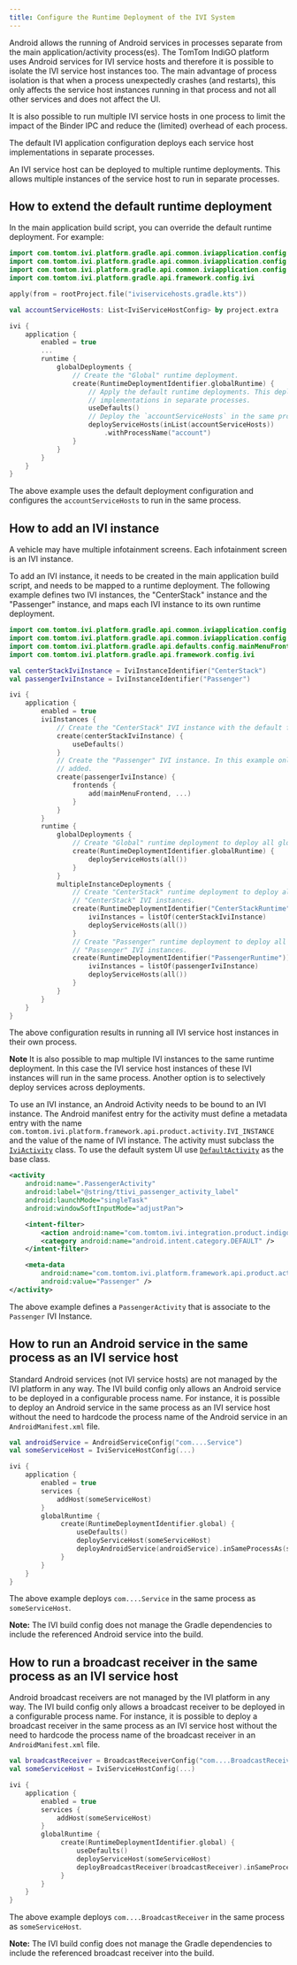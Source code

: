 ```yaml
---
title: Configure the Runtime Deployment of the IVI System
---
```


Android allows the running of Android services in processes separate from the main
application/activity process(es). The TomTom IndiGO platform uses Android services for IVI service 
hosts and therefore it is possible to isolate the IVI service host instances too. The main 
advantage of process isolation is that when a process unexpectedly crashes (and restarts), this 
only affects the service host instances running in that process and not all other services and does 
not affect the UI.

It is also possible to run multiple IVI service hosts in one process to limit the impact of the
Binder IPC and reduce the (limited) overhead of each process.

The default IVI application configuration deploys each service host implementations in separate
processes.

An IVI service host can be deployed to multiple runtime deployments. This allows multiple
instances of the service host to run in separate processes.

## How to extend the default runtime deployment

In the main application build script, you can override the default runtime deployment. For example:

```kotlin
import com.tomtom.ivi.platform.gradle.api.common.iviapplication.config.IviInstanceIdentifier
import com.tomtom.ivi.platform.gradle.api.common.iviapplication.config.IviServiceHostConfig
import com.tomtom.ivi.platform.gradle.api.common.iviapplication.config.RuntimeDeploymentIdentifier
import com.tomtom.ivi.platform.gradle.api.framework.config.ivi

apply(from = rootProject.file("iviservicehosts.gradle.kts"))

val accountServiceHosts: List<IviServiceHostConfig> by project.extra

ivi {
    application {
        enabled = true
        ...
        runtime {
            globalDeployments {
                // Create the "Global" runtime deployment.
                create(RuntimeDeploymentIdentifier.globalRuntime) {
                    // Apply the default runtime deployments. This deploys all IVI service hosts
                    // implementations in separate processes.
                    useDefaults()
                    // Deploy the `accountServiceHosts` in the same process.
                    deployServiceHosts(inList(accountServiceHosts))
                        .withProcessName("account")
                }
            }
        }
    }
}
```

The above example uses the default deployment configuration and configures the
`accountServiceHosts` to run in the same process.

## How to add an IVI instance

A vehicle may have multiple infotainment screens. Each infotainment screen is an IVI instance.

To add an IVI instance, it needs to be created in the main application build script, and needs to
be mapped to a runtime deployment. The following example defines two IVI instances, the
"CenterStack" instance and the "Passenger" instance, and maps each IVI instance to its own runtime
deployment.

```kotlin
import com.tomtom.ivi.platform.gradle.api.common.iviapplication.config.IviInstanceIdentifier
import com.tomtom.ivi.platform.gradle.api.common.iviapplication.config.RuntimeDeploymentIdentifier
import com.tomtom.ivi.platform.gradle.api.defaults.config.mainMenuFrontend
import com.tomtom.ivi.platform.gradle.api.framework.config.ivi

val centerStackIviInstance = IviInstanceIdentifier("CenterStack")
val passengerIviInstance = IviInstanceIdentifier("Passenger")

ivi {
    application {
        enabled = true
        iviInstances {
            // Create the "CenterStack" IVI instance with the default frontends and menu items.
            create(centerStackIviInstance) {
                useDefaults()
            }
            // Create the "Passenger" IVI instance. In this example only the `mainMenuFrontend` is
            // added.
            create(passengerIviInstance) {
                frontends {
                    add(mainMenuFrontend, ...)
                }
            }
        }
        runtime {
            globalDeployments {
                // Create "Global" runtime deployment to deploy all global IVI service hosts.
                create(RuntimeDeploymentIdentifier.globalRuntime) {
                    deployServiceHosts(all())
                }
            }
            multipleInstanceDeployments {
                // Create "CenterStack" runtime deployment to deploy all service hosts for the
                // "CenterStack" IVI instances.
                create(RuntimeDeploymentIdentifier("CenterStackRuntime")) {
                    iviInstances = listOf(centerStackIviInstance)
                    deployServiceHosts(all())
                }
                // Create "Passenger" runtime deployment to deploy all service hosts for the
                // "Passenger" IVI instances.
                create(RuntimeDeploymentIdentifier("PassengerRuntime")) {
                    iviInstances = listOf(passengerIviInstance)
                    deployServiceHosts(all())
                }
            }
        }
    }
}
```

The above configuration results in running all IVI service host instances in their own process.

**Note** It is also possible to map multiple IVI instances to the same runtime deployment. In this
case the IVI service host instances of these IVI instances will run in the same process. Another
option is to selectively deploy services across deployments.

To use an IVI instance, an Android Activity needs to be bound to an IVI instance. The Android
manifest entry for the activity must define a metadata entry with the name
`com.tomtom.ivi.platform.framework.api.product.activity.IVI_INSTANCE` and the value of the name of
IVI instance. The activity must subclass the [`IviActivity`](TTIVI_INDIGO_API) class. To use the 
default system UI use [`DefaultActivity`](TTIVI_INDIGO_API) as the base class.

```xml
<activity
    android:name=".PassengerActivity"
    android:label="@string/ttivi_passenger_activity_label"
    android:launchMode="singleTask"
    android:windowSoftInputMode="adjustPan">

    <intent-filter>
        <action android:name="com.tomtom.ivi.integration.product.indigo.PASSENGER" />
        <category android:name="android.intent.category.DEFAULT" />
    </intent-filter>

    <meta-data
        android:name="com.tomtom.ivi.platform.framework.api.product.activity.IVI_INSTANCE"
        android:value="Passenger" />
</activity>
```

The above example defines a `PassengerActivity` that is associate to the `Passenger` IVI Instance.

## How to run an Android service in the same process as an IVI service host

Standard Android services (not IVI service hosts) are not managed by the IVI platform in any way.
The IVI build config only allows an Android service to be deployed in a configurable process name.
For instance, it is possible to deploy an Android service in the same process as an IVI service
host without the need to hardcode the process name of the Android service in an
`AndroidManifest.xml` file.

```kotlin
val androidService = AndroidServiceConfig("com....Service")
val someServiceHost = IviServiceHostConfig(...)

ivi {
    application {
        enabled = true
        services {
            addHost(someServiceHost)
        }
        globalRuntime {
             create(RuntimeDeploymentIdentifier.global) {
                 useDefaults()
                 deployServiceHost(someServiceHost)
                 deployAndroidService(androidService).inSameProcessAs(someServiceHost)
             }
        }
    }
}
```

The above example deploys `com....Service` in the same process as `someServiceHost`.

__Note:__ The IVI build config does not manage the Gradle dependencies to include the referenced
Android service into the build.

## How to run a broadcast receiver in the same process as an IVI service host

Android broadcast receivers are not managed by the IVI platform in any way. The IVI build config
only allows a broadcast receiver to be deployed in a configurable process name. For instance, it
is possible to deploy a broadcast receiver in the same process as an IVI service host without the
need to hardcode the process name of the broadcast receiver in an `AndroidManifest.xml` file.

```kotlin
val broadcastReceiver = BroadcastReceiverConfig("com....BroadcastReceiver")
val someServiceHost = IviServiceHostConfig(...)

ivi {
    application {
        enabled = true
        services {
            addHost(someServiceHost)
        }
        globalRuntime {
             create(RuntimeDeploymentIdentifier.global) {
                 useDefaults()
                 deployServiceHost(someServiceHost)
                 deployBroadcastReceiver(broadcastReceiver).inSameProcessAs(someServiceHost)
             }
        }
    }
}
```

The above example deploys `com....BroadcastReceiver` in the same process as `someServiceHost`.

__Note:__ The IVI build config does not manage the Gradle dependencies to include the referenced
broadcast receiver into the build.

